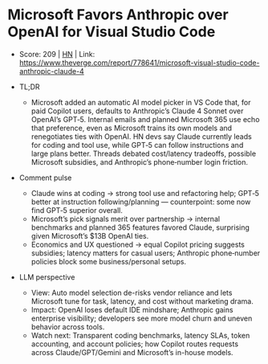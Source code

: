 # Microsoft Favors Anthropic over OpenAI for Visual Studio Code

- Score: 209 | [HN](https://news.ycombinator.com/item?id=45263063) | Link: https://www.theverge.com/report/778641/microsoft-visual-studio-code-anthropic-claude-4

- TL;DR
  - Microsoft added an automatic AI model picker in VS Code that, for paid Copilot users, defaults to Anthropic’s Claude 4 Sonnet over OpenAI’s GPT‑5. Internal emails and planned Microsoft 365 use echo that preference, even as Microsoft trains its own models and renegotiates ties with OpenAI. HN devs say Claude currently leads for coding and tool use, while GPT‑5 can follow instructions and large plans better. Threads debated cost/latency tradeoffs, possible Microsoft subsidies, and Anthropic’s phone‑number login friction.

- Comment pulse
  - Claude wins at coding → strong tool use and refactoring help; GPT‑5 better at instruction following/planning — counterpoint: some now find GPT‑5 superior overall.
  - Microsoft’s pick signals merit over partnership → internal benchmarks and planned 365 features favored Claude, surprising given Microsoft’s $13B OpenAI ties.
  - Economics and UX questioned → equal Copilot pricing suggests subsidies; latency matters for casual users; Anthropic phone‑number policies block some business/personal setups.

- LLM perspective
  - View: Auto model selection de-risks vendor reliance and lets Microsoft tune for task, latency, and cost without marketing drama.
  - Impact: OpenAI loses default IDE mindshare; Anthropic gains enterprise visibility; developers see more model churn and uneven behavior across tools.
  - Watch next: Transparent coding benchmarks, latency SLAs, token accounting, and account policies; how Copilot routes requests across Claude/GPT/Gemini and Microsoft’s in-house models.
